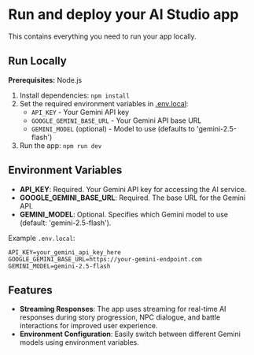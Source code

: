 # Run and deploy your AI Studio app

This contains everything you need to run your app locally.

## Run Locally

**Prerequisites:** Node.js

1. Install dependencies:
   `npm install`
2. Set the required environment variables in [.env.local](.env.local):
   - `API_KEY` - Your Gemini API key
   - `GOOGLE_GEMINI_BASE_URL` - Your Gemini API base URL
   - `GEMINI_MODEL` (optional) - Model to use (defaults to 'gemini-2.5-flash')
3. Run the app:
   `npm run dev`

## Environment Variables

- **API_KEY**: Required. Your Gemini API key for accessing the AI service.
- **GOOGLE_GEMINI_BASE_URL**: Required. The base URL for the Gemini API.
- **GEMINI_MODEL**: Optional. Specifies which Gemini model to use (default: 'gemini-2.5-flash').

Example `.env.local`:

```
API_KEY=your_gemini_api_key_here
GOOGLE_GEMINI_BASE_URL=https://your-gemini-endpoint.com
GEMINI_MODEL=gemini-2.5-flash
```

## Features

- **Streaming Responses**: The app uses streaming for real-time AI responses during story progression, NPC dialogue, and battle interactions for improved user experience.
- **Environment Configuration**: Easily switch between different Gemini models using environment variables.
